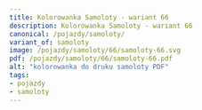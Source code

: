 ```yaml
---
title: Kolorowanka Samoloty - wariant 66
description: Kolorowanka Samoloty - wariant 66
canonical: /pojazdy/samoloty/
variant_of: samoloty
image: /pojazdy/samoloty/66/samoloty-66.svg
pdf: /pojazdy/samoloty/66/samoloty-66.pdf
alt: "kolorowanka do druku samoloty PDF"
tags:
- pojazdy
- samoloty
---
```

